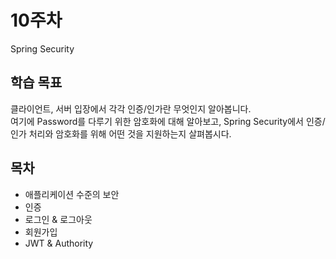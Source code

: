 # 10주차 
Spring Security

## 학습 목표

클라이언트, 서버 입장에서 각각 인증/인가란 무엇인지 알아봅니다.<br/>
여기에 Password를 다루기 위한 암호화에 대해 알아보고, Spring Security에서 인증/인가 처리와 암호화를 위해 어떤 것을 지원하는지 살펴봅시다.

## 목차

- 애플리케이션 수준의 보안
- 인증
- 로그인 & 로그아웃
- 회원가입
- JWT & Authority